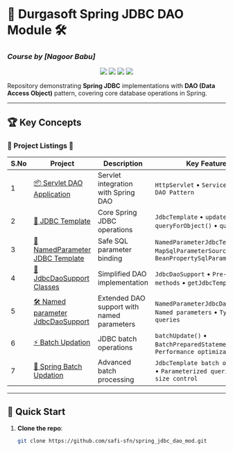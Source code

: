 # 🌟 Durgasoft Spring JDBC DAO Module 🛠️  
### *Course by [Nagoor Babu]*

<div align="center">
  <img src="https://img.shields.io/badge/Spring_JDBC-6DB33F?style=for-the-badge&logo=spring&logoColor=white" />
  <img src="https://img.shields.io/badge/Java-17-ED8B00?style=for-the-badge&logo=openjdk&logoColor=white" />
  <img src="https://img.shields.io/badge/MySQL-4479A1?style=for-the-badge&logo=mysql&logoColor=white" />
  <img src="https://img.shields.io/badge/DAO_Pattern-FF6F61?style=for-the-badge" />
</div>

Repository demonstrating **Spring JDBC** implementations with **DAO (Data Access Object)** pattern, covering core database operations in Spring.


---

## 🏆 Key Concepts  
### 📂 Project Listings 🎯  

| S.No | Project | Description | Key Features |
|------|---------|-------------|--------------|
| 1 | [📦 Servlet DAO Application](Servelet-DAO-Application01/) | Servlet integration with Spring DAO | `HttpServlet` • `Service Layer` • `DAO Pattern` |
| 2 | [📝 JDBC Template](SpringJDBC-Template/) | Core Spring JDBC operations | `JdbcTemplate` • `update()` • `queryForObject()` • `query()` |
| 3 | [🧩 NamedParameter JDBC Template](ParameterJDBCTemplate/) | Safe SQL parameter binding | `NamedParameterJdbcTemplate` • `MapSqlParameterSource` • `BeanPropertySqlParameterSource` |
| 4 | [🔧 JdbcDaoSupport Classes](JdbcDaoSupport/) | Simplified DAO implementation | `JdbcDaoSupport` • `Pre-built SQL methods` • `getJdbcTemplate()` |
| 5 | [🛠️ Named parameter JdbcDaoSupport](NamedParameterJdbcDaoSupport/) | Extended DAO support with named parameters | `NamedParameterJdbcDaoSupport` • `Named parameters` • `Type-safe queries` |
| 6 | [⚡ Batch Updation](BatchUpdation/) | JDBC batch operations | `batchUpdate()` • `BatchPreparedStatementSetter` • `Performance optimization` |
| 7 | [🚀 Spring Batch Updation](SpringBatchUpdation/) | Advanced batch processing | `JdbcTemplate batch operations` • `Parameterized queries` • `Batch size control` |

---



## 🚀 Quick Start  
1. **Clone the repo**:  
   ```bash
   git clone https://github.com/safi-sfn/spring_jdbc_dao_mod.git
